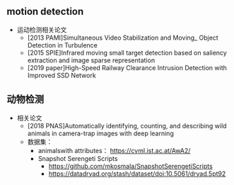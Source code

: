 ## motion detection
- 运动检测相关论文
	- [2013 PAMI]Simultaneous Video Stabilization and Moving_ Object Detection in Turbulence
	- [2015 SPIE]Infrared moving small target detection based on saliency extraction and image sparse representation
	- [2019 paper]High-Speed Railway Clearance Intrusion Detection with Improved SSD Network
## 动物检测
- 相关论文
	- [2018 PNAS]Automatically identifying, counting, and describing wild animals in camera-trap images with deep learning
	- 数据集：
		- animalswith attributes： https://cvml.ist.ac.at/AwA2/
		- Snapshot Serengeti Scripts
			- https://github.com/mkosmala/SnapshotSerengetiScripts
			- https://datadryad.org/stash/dataset/doi:10.5061/dryad.5pt92